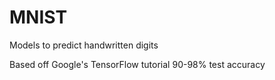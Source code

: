 # MNIST
Models to predict handwritten digits

Based off Google's TensorFlow tutorial 
90-98% test accuracy
